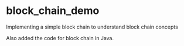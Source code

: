 # block_chain_demo
Implementing a simple block chain to understand block chain concepts

Also added the code for block chain in Java.
